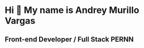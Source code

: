 Hi 👋 My name is Andrey Murillo Vargas
======================================

Front-end Developer / Full Stack PERNN
--------------------------------------
